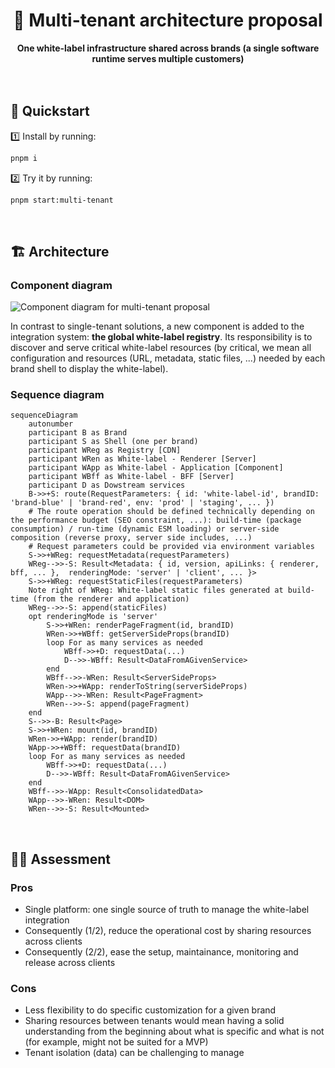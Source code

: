 <div align="center">
    <h1>🧪 Multi-tenant architecture proposal</h1>
    <strong>One white-label infrastructure shared across brands (a single software runtime serves multiple customers)</strong>
</div>
<br>
<br>

## 🚀 Quickstart

1️⃣ Install by running:

```bash
pnpm i
```

2️⃣ Try it by running:

```bash
pnpm start:multi-tenant
```

<br>

## 🏗 Architecture

### Component diagram

![Component diagram for multi-tenant proposal](https://user-images.githubusercontent.com/10498826/186714317-7af1dd1c-e677-4cad-ae2c-308ad11de886.png)

In contrast to single-tenant solutions, a new component is added to the integration system: **the global white-label registry**. Its responsibility is to discover and serve critical white-label resources (by critical, we mean all configuration and resources (URL, metadata, static files, ...) needed by each brand shell to display the white-label).

### Sequence diagram

```mermaid
sequenceDiagram
    autonumber
    participant B as Brand
    participant S as Shell (one per brand)
    participant WReg as Registry [CDN]
    participant WRen as White-label - Renderer [Server]
    participant WApp as White-label - Application [Component]
    participant WBff as White-label - BFF [Server]
    participant D as Dowstream services
    B->>+S: route(RequestParameters: { id: 'white-label-id', brandID: 'brand-blue' | 'brand-red', env: 'prod' | 'staging', ... })
    # The route operation should be defined technically depending on the performance budget (SEO constraint, ...): build-time (package consumption) / run-time (dynamic ESM loading) or server-side composition (reverse proxy, server side includes, ...)
    # Request parameters could be provided via environment variables
    S->>+WReg: requestMetadata(requestParameters)
    WReg-->>-S: Result<Metadata: { id, version, apiLinks: { renderer, bff, ... },  renderingMode: 'server' | 'client', ... }>
    S->>+WReg: requestStaticFiles(requestParameters)
    Note right of WReg: White-label static files generated at build-time (from the renderer and application)
    WReg-->>-S: append(staticFiles)
    opt renderingMode is 'server'
        S->>+WRen: renderPageFragment(id, brandID)
        WRen->>+WBff: getServerSideProps(brandID)
        loop For as many services as needed
            WBff->>+D: requestData(...)
            D-->>-WBff: Result<DataFromAGivenService>
        end
        WBff-->>-WRen: Result<ServerSideProps>
        WRen->>+WApp: renderToString(serverSideProps)
        WApp-->>-WRen: Result<PageFragment>
        WRen-->>-S: append(pageFragment)
    end
    S-->>-B: Result<Page>
    S->>+WRen: mount(id, brandID)
    WRen->>+WApp: render(brandID)
    WApp->>+WBff: requestData(brandID)
    loop For as many services as needed
        WBff->>+D: requestData(...)
        D-->>-WBff: Result<DataFromAGivenService>
    end
    WBff-->>-WApp: Result<ConsolidatedData>
    WApp-->>-WRen: Result<DOM>
    WRen-->>-S: Result<Mounted>
```

<br>

## 👨‍🏫 Assessment

### Pros

- Single platform: one single source of truth to manage the white-label integration
- Consequently (1/2), reduce the operational cost by sharing resources across clients
- Consequently (2/2), ease the setup, maintainance, monitoring and release across clients

### Cons

- Less flexibility to do specific customization for a given brand
- Sharing resources between tenants would mean having a solid understanding from the beginning about what is specific and what is not (for example, might not be suited for a MVP)
- Tenant isolation (data) can be challenging to manage
